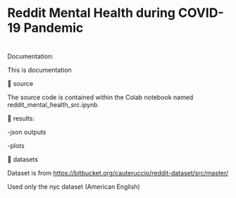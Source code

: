 # Reddit Mental Health during COVID-19 Pandemic
# 

Documentation:


This is documentation

📁 source

The source code is contained within the Colab notebook named reddit_mental_health_src.ipynb


📁 results:


-json outputs

-plots


📁 datasets

Dataset is from https://bitbucket.org/cauteruccio/reddit-dataset/src/master/

Used only the nyc dataset (American English)

